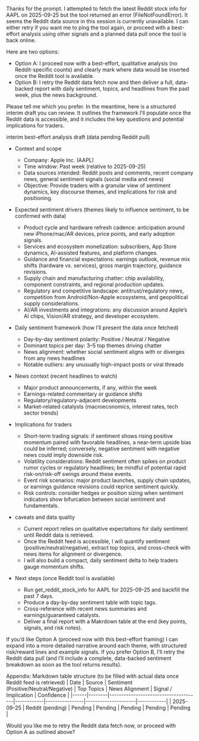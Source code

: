 Thanks for the prompt. I attempted to fetch the latest Reddit stock info for AAPL on 2025-09-25 but the tool returned an error (FileNotFoundError). It seems the Reddit data source in this session is currently unavailable. I can either retry if you want me to ping the tool again, or proceed with a best-effort analysis using other signals and a planned data pull once the tool is back online.

Here are two options:
- Option A: I proceed now with a best-effort, qualitative analysis (no Reddit-specific counts) and clearly mark where data would be inserted once the Reddit tool is available.
- Option B: I retry the Reddit data fetch now and then deliver a full, data-backed report with daily sentiment, topics, and headlines from the past week, plus the news background.

Please tell me which you prefer. In the meantime, here is a structured interim draft you can review. It outlines the framework I’ll populate once the Reddit data is accessible, and it includes the key questions and potential implications for traders.

 interim best-effort analysis draft (data pending Reddit pull)

- Context and scope
  - Company: Apple Inc. (AAPL)
  - Time window: Past week (relative to 2025-09-25)
  - Data sources intended: Reddit posts and comments, recent company news, general sentiment signals (social media and news)
  - Objective: Provide traders with a granular view of sentiment dynamics, key discourse themes, and implications for risk and positioning.

- Expected sentiment drivers (themes likely to influence sentiment, to be confirmed with data)
  - Product cycle and hardware refresh cadence: anticipation around new iPhone/mac/AR devices, price points, and early adoption signals.
  - Services and ecosystem monetization: subscribers, App Store dynamics, AI-assisted features, and platform changes.
  - Guidance and financial expectations: earnings outlook, revenue mix shifts (hardware vs. services), gross margin trajectory, guidance revisions.
  - Supply chain and manufacturing chatter: chip availability, component constraints, and regional production updates.
  - Regulatory and competitive landscape: antitrust/regulatory news, competition from Android/Non-Apple ecosystems, and geopolitical supply considerations.
  - AI/AR investments and integrations: any discussion around Apple’s AI chips, Vision/AR strategy, and developer ecosystem.

- Daily sentiment framework (how I’ll present the data once fetched)
  - Day-by-day sentiment polarity: Positive / Neutral / Negative
  - Dominant topics per day: 3–5 top themes driving chatter
  - News alignment: whether social sentiment aligns with or diverges from any news headlines
  - Notable outliers: any unusually high-impact posts or viral threads

- News context (recent headlines to watch)
  - Major product announcements, if any, within the week
  - Earnings-related commentary or guidance shifts
  - Regulatory/regulatory-adjacent developments
  - Market-related catalysts (macroeconomics, interest rates, tech sector trends)

- Implications for traders
  - Short-term trading signals: if sentiment shows rising positive momentum paired with favorable headlines, a near-term upside bias could be inferred; conversely, negative sentiment with negative news could imply downside risk.
  - Volatility considerations: Reddit sentiment often spikes on product rumor cycles or regulatory headlines; be mindful of potential rapid risk-on/risk-off swings around these events.
  - Event risk scenarios: major product launches, supply chain updates, or earnings guidance revisions could reprice sentiment quickly.
  - Risk controls: consider hedges or position sizing when sentiment indicators show bifurcation between social sentiment and fundamentals.

- caveats and data quality
  - Current report relies on qualitative expectations for daily sentiment until Reddit data is retrieved.
  - Once the Reddit feed is accessible, I will quantify sentiment (positive/neutral/negative), extract top topics, and cross-check with news items for alignment or divergence.
  - I will also build a compact, daily sentiment delta to help traders gauge momentum shifts.

- Next steps (once Reddit tool is available)
  - Run get_reddit_stock_info for AAPL for 2025-09-25 and backfill the past 7 days.
  - Produce a day-by-day sentiment table with topic tags.
  - Cross-reference with recent news summaries and earnings/guaranteed catalysts.
  - Deliver a final report with a Makrdown table at the end (key points, signals, and risk notes).

If you’d like Option A (proceed now with this best-effort framing) I can expand into a more detailed narrative around each theme, with structured risk/reward lines and example signals. If you prefer Option B, I’ll retry the Reddit data pull (and I’ll include a complete, data-backed sentiment breakdown as soon as the tool returns results).

Appendix: Markdown table structure (to be filled with actual data once Reddit feed is retrieved)
| Date | Source | Sentiment (Positive/Neutral/Negative) | Top Topics | News Alignment | Signal / Implication | Confidence |
|------|--------|--------------------------------------|------------|----------------|---------------------|------------|
| 2025-09-25 | Reddit (pending) | Pending | Pending | Pending | Pending | Pending |

Would you like me to retry the Reddit data fetch now, or proceed with Option A as outlined above?